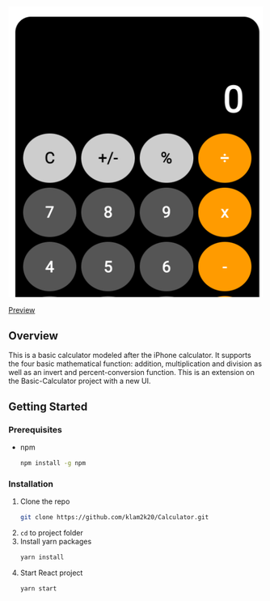 <p align="center">
    <img src="public/banner.png">
</p>

[Preview](https://klam2k20.github.io/Calculator/)

## Overview
This is a basic calculator modeled after the iPhone calculator. It supports the four basic mathematical function: addition, multiplication and division as well as an invert and percent-conversion function. This is an extension on the Basic-Calculator project with a new UI.

## Getting Started
### Prerequisites
* npm
  ```sh
  npm install -g npm
  ```

### Installation

1. Clone the repo
   ```sh
   git clone https://github.com/klam2k20/Calculator.git
   ```
2. `cd` to project folder
3. Install yarn packages
   ```sh
   yarn install
   ```
4. Start React project
   ```sh
   yarn start
   ```
